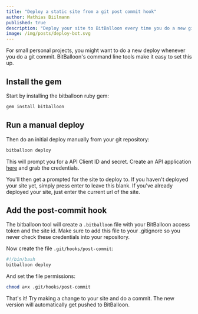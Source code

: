 ```yaml
---
title: "Deploy a static site from a git post commit hook"
author: Mathias Biilmann
published: true
description: "Deploy your site to BitBalloon every time you do a new git commit"
image: /img/posts/deploy-bot.svg
---
```


For small personal projects, you might want to do a new deploy whenever you do a git commit. BitBalloon's command line tools make it easy to set this up.

## Install the gem

Start by installing the bitballoon ruby gem:

```bash
gem install bitballoon
```
## Run a manual deploy

Then do an initial deploy manually from your git repository:

```bash
bitballoon deploy
```

This will prompt you for a API Client ID and secret. Create an API application [here](https://www.bitballoon.com/applications) and grab the credentials.

You'll then get a prompted for the site to deploy to. If you haven't deployed your site yet, simply press enter to leave this blank. If you've already deployed your site, just enter the current url of the site.

## Add the post-commit hook

The bitballoon tool will create a `.bitballoon` file with your BitBalloon access token and the site id. Make sure to add this file to your .gitignore so you never check these credentials into your repository.

Now create the file `.git/hooks/post-commit`:

```bash
#!/bin/bash
bitballoon deploy
```

And set the file permissions:

```bash
chmod a+x .git/hooks/post-commit
```

That's it! Try making a change to your site and do a commit. The new version will automatically get pushed to BitBalloon.